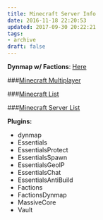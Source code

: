 ```yaml
---
title: Minecraft Server Info
date: 2016-11-18 22:20:53
updated: 2017-09-30 20:22:21
tags:
- archive
draft: false
---
```


**Dynmap w/ Factions**: [Here](https://mc-map.sqweeb.net)

###[Minecraft Multiplayer](http://minecraft-mp.com/server-s139593)

###[Minecraft List](https://minecraftlist.org/server/4494)

###[Minecraft Server List](http://minecraft-server-list.com/server/376444)


**Plugins:**

* dynmap
*  Essentials
*  EssentialsProtect
*  EssentialsSpawn 
*  EssentialsGeoIP
*  EssentialsChat
*  EssentialsAntiBuild
*  Factions 
*  FactionsDynmap 
*  MassiveCore
*  Vault
